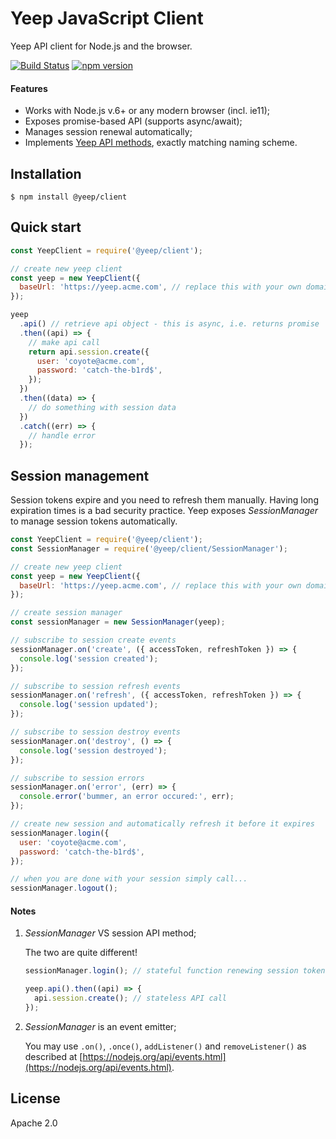 # Yeep JavaScript Client

Yeep API client for Node.js and the browser.

[![Build Status](https://travis-ci.com/yeepio/js-client.svg?branch=master)](https://travis-ci.com/yeepio/js-client)
[![npm version](https://img.shields.io/npm/v/@yeep/client.svg?style=flat-square)](https://www.npmjs.com/package/@yeep/client)

#### Features

- Works with Node.js v.6+ or any modern browser (incl. ie11);
- Exposes promise-based API (supports async/await);
- Manages session renewal automatically;
- Implements [Yeep API methods](https://github.com/yeepio/yeep/blob/master/docs/index.md), exactly matching naming scheme.

## Installation

```
$ npm install @yeep/client
```

## Quick start

```javascript
const YeepClient = require('@yeep/client');

// create new yeep client
const yeep = new YeepClient({
  baseUrl: 'https://yeep.acme.com', // replace this with your own domain
});

yeep
  .api() // retrieve api object - this is async, i.e. returns promise
  .then((api) => {
    // make api call
    return api.session.create({
      user: 'coyote@acme.com',
      password: 'catch-the-b1rd$',
    });
  })
  .then((data) => {
    // do something with session data
  })
  .catch((err) => {
    // handle error
  });
```

## Session management

Session tokens expire and you need to refresh them manually. Having long expiration times is a bad security practice. Yeep exposes _SessionManager_ to manage session tokens automatically.

```javascript
const YeepClient = require('@yeep/client');
const SessionManager = require('@yeep/client/SessionManager');

// create new yeep client
const yeep = new YeepClient({
  baseUrl: 'https://yeep.acme.com', // replace this with your own domain
});

// create session manager
const sessionManager = new SessionManager(yeep);

// subscribe to session create events
sessionManager.on('create', ({ accessToken, refreshToken }) => {
  console.log('session created');
});

// subscribe to session refresh events
sessionManager.on('refresh', ({ accessToken, refreshToken }) => {
  console.log('session updated');
});

// subscribe to session destroy events
sessionManager.on('destroy', () => {
  console.log('session destroyed');
});

// subscribe to session errors
sessionManager.on('error', (err) => {
  console.error('bummer, an error occured:', err);
});

// create new session and automatically refresh it before it expires
sessionManager.login({
  user: 'coyote@acme.com',
  password: 'catch-the-b1rd$',
});

// when you are done with your session simply call...
sessionManager.logout();
```

#### Notes

1. _SessionManager_ VS session API method;

   The two are quite different!

   ```javascript
   sessionManager.login(); // stateful function renewing session tokens automatically before they expire
   ```

   ```javascript
   yeep.api().then((api) => {
     api.session.create(); // stateless API call
   });
   ```

2. _SessionManager_ is an event emitter;

   You may use `.on()`, `.once()`, `addListener()` and `removeListener()` as described at [https://nodejs.org/api/events.html](https://nodejs.org/api/events.html).

## License

Apache 2.0
